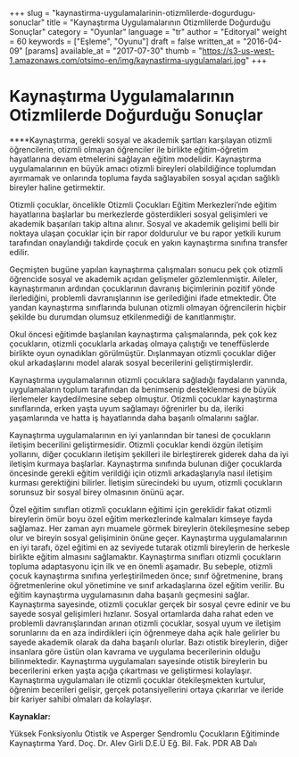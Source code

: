 +++
slug = "kaynastirma-uygulamalarinin-otizmlilerde-dogurdugu-sonuclar"
title = "Kaynaştırma Uygulamalarının Otizmlilerde Doğurduğu Sonuçlar"
category = "Oyunlar"
language = "tr"
author = "Editoryal"
weight = 60
keywords = ["Eşleme", "Oyunu"]
draft = false
written_at = "2016-04-09"
[params]
available_at = "2017-07-30"
thumb = "https://s3-us-west-1.amazonaws.com/otsimo-en/img/kaynastirma-uygulamalari.jpg"
+++


# Kaynaştırma Uygulamalarının Otizmlilerde Doğurduğu Sonuçlar

****Kaynaştırma, gerekli sosyal ve akademik şartları karşılayan otizmli öğrencilerin, otizmli olmayan öğrenciler ile birlikte eğitim-öğretim hayatlarına devam etmelerini sağlayan eğitim modelidir. Kaynaştırma uygulamalarının en büyük amacı otizmli bireyleri olabildiğince toplumdan ayırmamak ve onlarında topluma fayda sağlayabilen sosyal açıdan sağlıklı bireyler haline getirmektir.

Otizmli çocuklar, öncelikle Otizmli Çocukları Eğitim Merkezleri’nde eğitim hayatlarına başlarlar bu merkezlerde gösterdikleri sosyal gelişimleri ve akademik başarıları takip altına alınır. Sosyal ve akademik gelişimi belli bir noktaya ulaşan çocuklar için bir rapor doldurulur ve bu rapor yetkili kurum tarafından onaylandığı takdirde çocuk en yakın kaynaştırma sınıfına transfer edilir.

Geçmişten bugüne yapılan kaynaştırma çalışmaları sonucu pek çok otizmli öğrencide sosyal ve akademik açıdan gelişmeler gözlemlenmiştir. Aileler, kaynaştırmanın ardından çocuklarının davranış biçimlerinin pozitif yönde ilerlediğini, problemli davranışlarının ise gerilediğini ifade etmektedir. Öte yandan kaynaştırma sınıflarında bulunan otizmli olmayan öğrencilerin hiçbir şekilde bu durumdan olumsuz etkilenmediği de kanıtlanmıştır.


Okul öncesi eğitimde başlanılan kaynaştırma çalışmalarında, pek çok kez çocukların, otizmli çocuklarla arkadaş olmaya çalıştığı ve teneffüslerde birlikte oyun oynadıkları görülmüştür. Dışlanmayan otizmli çocuklar diğer okul arkadaşlarını model alarak sosyal becerilerini geliştirmişlerdir.

Kaynaştırma uygulamalarının otizmli çocuklara sağladığı faydaların yanında, uygulamaların toplum tarafından da benimsenip desteklenmesi de büyük ilerlemeler kaydedilmesine sebep olmuştur. Otizmli çocuklar kaynaştırma sınıflarında, erken yaşta uyum sağlamayı öğrenirler bu da, ileriki yaşamlarında ve hatta iş hayatlarında daha başarılı olmalarını sağlar.

Kaynaştırma uygulamalarının en iyi yanlarından bir tanesi de çocukların iletişim becerilini geliştirmesidir. Otizmli çocuklar kendi özgün iletişim yollarını, diğer çocukların iletişim şekilleri ile birleştirerek giderek daha da iyi iletişim kurmaya başlarlar. Kaynaştırma sınıfında bulunan diğer çocuklarda öncesinde gerekli eğitim verildiği için otizmli arkadaşlarıyla nasıl iletişim kurması gerektiğini bilirler. İletişim sürecindeki bu uyum, otizmli çocukların sorunsuz bir sosyal birey olmasının önünü açar.

Özel eğitim sınıfları otizmli çocukların eğitimi için gereklidir fakat otizmli bireylerin ömür boyu özel eğitim merkezlerinde kalmaları kimseye fayda sağlamaz. Her zaman ayrı muamele görmek bireylerin ötekileşmesine sebep olur ve bireyin sosyal gelişiminin önüne geçer. Kaynaştırma uygulamalarının en iyi tarafı, özel eğitimi en az seviyede tutarak otizmli bireylerin de herkesle birlikte eğitim almasını sağlamaktır. Kaynaştırma sınıfları otizmli çocukların topluma adaptasyonu için ilk ve en önemli aşamadır. Bu sebeple, otizmli çocuk kaynaştırma sınıfına yerleştirilmeden önce; sınıf öğretmenine, branş öğretmenlerine okul yönetimine ve sınıf arkadaşlarına özel eğitim verilir. Bu eğitim kaynaştırma uygulamasının daha başarılı geçmesini sağlar. Kaynaştırma sayesinde, otizmli çocuklar gerçek bir sosyal çevre edinir ve bu sayede sosyal gelişimleri hızlanır. Sosyal ortamlarda daha rahat eden ve problemli davranışlarından arınan otizmli çocuklar, sosyal uyum ve iletişim sorunlarını da en aza indirdikleri için öğrenmeye daha açık hale gelirler bu sayede akademik olarak da daha başarılı olurlar. Bazı otistik bireylerin, diğer insanlara göre üstün olan kavrama ve uygulama becerilerinin olduğu bilinmektedir. Kaynaştırma uygulamaları sayesinde otistik bireylerin bu becerilerini erken yaşta açığa çıkartması ve geliştirmesi kolaylaşır. Kaynaştırma uygulamaları ile otizmli çocuklar ötekileşmekten kurtulur, öğrenim becerileri gelişir, gerçek potansiyellerini ortaya çıkarırlar ve ileride bir kariyer sahibi olmaları da kolaylaşır.

**Kaynaklar:**

Yüksek Fonksiyonlu Otistik ve Asperger Sendromlu Çocukların Eğitiminde Kaynaştırma Yard. Doç. Dr. Alev Girli D.E.Ü Eğ. Bil. Fak. PDR AB Dalı
